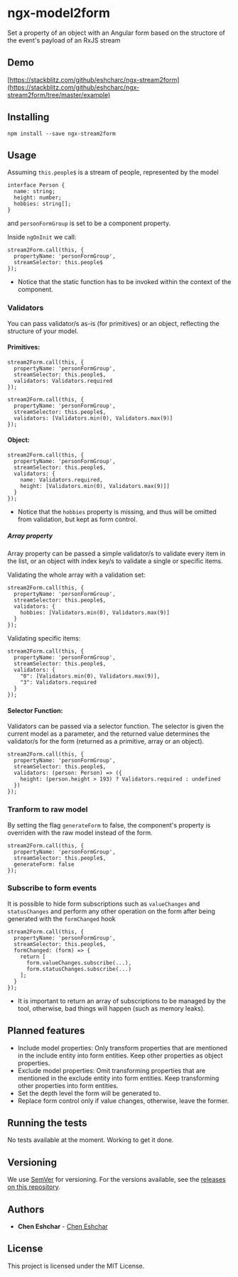 # ngx-model2form

Set a property of an object with an Angular form based on the structore of the event's payload of an RxJS stream

## Demo
[https://stackblitz.com/github/eshcharc/ngx-stream2form](https://stackblitz.com/github/eshcharc/ngx-stream2form/tree/master/example)

## Installing

`npm install --save ngx-stream2form`

## Usage

Assuming `this.people$` is a stream of people, represented by the model

```
interface Person {
  name: string;
  height: number;
  hobbies: string[];
}
```

and `personFormGroup` is set to be a component property.  

Inside `ngOnInit` we call:

```
stream2Form.call(this, {
  propertyName: 'personFormGroup',
  streamSelector: this.people$
});
```

* Notice that the static function has to be invoked within the context of the component.

### Validators

You can pass validator/s as-is (for primitives) or an object, reflecting the structure of your model.

#### Primitives: 

```
stream2Form.call(this, {
  propertyName: 'personFormGroup',
  streamSelector: this.people$,
  validators: Validators.required
});  
```
```
stream2Form.call(this, {
  propertyName: 'personFormGroup',
  streamSelector: this.people$,
  validators: [Validators.min(0), Validators.max(9)]
});
```

#### Object:

```
stream2Form.call(this, {
  propertyName: 'personFormGroup',
  streamSelector: this.people$,
  validators: {
    name: Validators.required,
    height: [Validators.min(0), Validators.max(9)]]
  }
});
```

* Notice that the ```hobbies``` property is missing, and thus will be omitted from validation, but kept as form control.

##### Array property

Array property can be passed a simple validator/s to validate every item in the list, or an object with index key/s to validate a single or specific items.

Validating the whole array with a validation set: 

```
stream2Form.call(this, {
  propertyName: 'personFormGroup',
  streamSelector: this.people$,
  validators: {
    hobbies: [Validators.min(0), Validators.max(9)]
  }
}); 
```

Validating specific items:

```
stream2Form.call(this, {
  propertyName: 'personFormGroup',
  streamSelector: this.people$,
  validators: {
    "0": [Validators.min(0), Validators.max(9)],
    "3": Validators.required
  }
}); 
```

#### Selector Function:

Validators can be passed via a selector function. The selector is given the current model as a parameter, and the returned value determines the validator/s for the form (returned as a primitive, array or an object).

```
stream2Form.call(this, {
  propertyName: 'personFormGroup',
  streamSelector: this.people$,
  validators: (person: Person) => ({
    height: (person.height > 193) ? Validators.required : undefined
  })
});
```
### Tranform to raw model
By setting the flag `generateForm` to false, the component's property is overriden with the raw model instead of the form.

```
stream2Form.call(this, {
  propertyName: 'personFormGroup',
  streamSelector: this.people$,
  generateForm: false
});
```

### Subscribe to form events
It is possible to hide form subscriptions such as `valueChanges` and `statusChanges` and perform any other operation on the form after being generated with the `formChanged` hook

```
stream2Form.call(this, {
  propertyName: 'personFormGroup',
  streamSelector: this.people$,
  formChanged: (form) => {
    return [
      form.valueChanges.subscribe(...),
      form.statusChanges.subscribe(...)
    ];
  }
});
```

* It is important to return an array of subscriptions to be managed by the tool, otherwise, bad things will happen (such as memory leaks).

## Planned features
* Include model properties: Only transform properties that are mentioned in the include entity into form entities. Keep other properties as object properties.
* Exclude model properties: Omit transforming properties that are mentioned in the exclude entity into form entities. Keep transforming other properties into form entities.
* Set the depth level the form will be generated to.
* Replace form control only if value changes, otherwise, leave the former.

## Running the tests

No tests available at the moment. Working to get it done.

## Versioning

We use [SemVer](http://semver.org/) for versioning. For the versions available, see the [releases on this repository](https://github.com/eshcharc/ngx-stream2form/releases). 

## Authors

* **Chen Eshchar** - [Chen Eshchar](https://github.com/eshcharc)

## License

This project is licensed under the MIT License.




